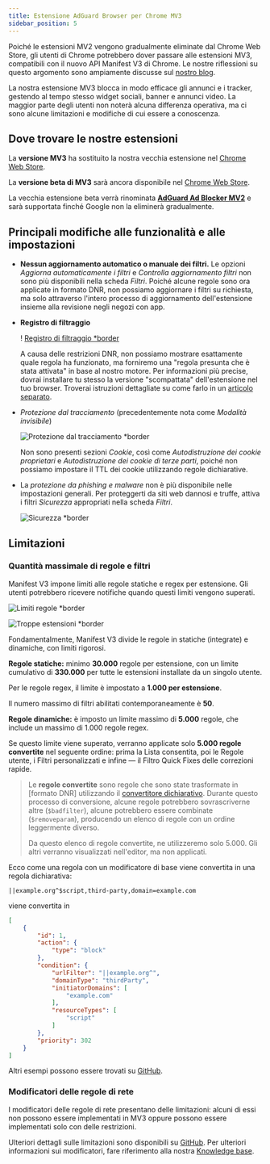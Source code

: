```yaml
---
title: Estensione AdGuard Browser per Chrome MV3
sidebar_position: 5
---
```


Poiché le estensioni MV2 vengono gradualmente eliminate dal Chrome Web Store, gli utenti di Chrome potrebbero dover passare alle estensioni MV3, compatibili con il nuovo API Manifest V3 di Chrome. Le nostre riflessioni su questo argomento sono ampiamente discusse sul [nostro blog](https://adguard.com/en/blog/tag/manifest-v3.html).

La nostra estensione MV3 blocca in modo efficace gli annunci e i tracker, gestendo al tempo stesso widget sociali, banner e annunci video. La maggior parte degli utenti non noterà alcuna differenza operativa, ma ci sono alcune limitazioni e modifiche di cui essere a conoscenza.

## Dove trovare le nostre estensioni

La **versione MV3** ha sostituito la nostra vecchia estensione nel [Chrome Web Store](https://chromewebstore.google.com/detail/adguard-adblocker/bgnkhhnnamicmpeenaelnjfhikgbkllg).

La **versione beta di MV3** sarà ancora disponibile nel [Chrome Web Store](https://chromewebstore.google.com/detail/adguard-adblocker-mv3-exp/apjcbfpjihpedihablmalmbbhjpklbdf).

La vecchia estensione beta verrà rinominata [**AdGuard Ad Blocker MV2**](https://chromewebstore.google.com/detail/adguard-adblocker-beta/gfggjaccafhcbfogfkogggoepomehbjl) e sarà supportata finché Google non la eliminerà gradualmente.

## Principali modifiche alle funzionalità e alle impostazioni

- **Nessun aggiornamento automatico o manuale dei filtri.** Le opzioni _Aggiorna automaticamente i filtri_ e _Controlla aggiornamento filtri_ non sono più disponibili nella scheda _Filtri_. Poiché alcune regole sono ora applicate in formato DNR, non possiamo aggiornare i filtri su richiesta, ma solo attraverso l'intero processo di aggiornamento dell'estensione insieme alla revisione negli negozi con app.

- **Registro di filtraggio**

    ! [Registro di filtraggio \*border](https://cdn.adtidy.org/content/blog/mv3/new/log.png)

    A causa delle restrizioni DNR, non possiamo mostrare esattamente quale regola ha funzionato, ma forniremo una "regola presunta che è stata attivata" in base al nostro motore. Per informazioni più precise, dovrai installare tu stesso la versione "scompattata" dell'estensione nel tuo browser. Troverai istruzioni dettagliate su come farlo in un [articolo separato](/adguard-browser-extension/solving-problems/debug-rules/).

- _Protezione dal tracciamento_ (precedentemente nota come _Modalità invisibile_)

    ![Protezione dal tracciamento \*border](https://cdn.adtidy.org/content/blog/mv3/new/tracking_screen.png)

    Non sono presenti sezioni _Cookie_, così come _Autodistruzione dei cookie proprietari_ e _Autodistruzione dei cookie di terze parti_, poiché non possiamo impostare il TTL dei cookie utilizzando regole dichiarative.

- La _protezione da phishing e malware_ non è più disponibile nelle impostazioni generali. Per proteggerti da siti web dannosi e truffe, attiva i filtri _Sicurezza_ appropriati nella scheda _Filtri_.

    ![Sicurezza \*border](https://cdn.adtidy.org/content/blog/mv3/new/security.png)

## Limitazioni

### Quantità massimale di regole e filtri

Manifest V3 impone limiti alle regole statiche e regex per estensione. Gli utenti potrebbero ricevere notifiche quando questi limiti vengono superati.

![Limiti regole \*border](https://cdn.adtidy.org/content/blog/new/rulelimits.png)

![Troppe estensioni \*border](https://cdn.adtidy.org/content/blog/new/other_extension.png)

Fondamentalmente, Manifest V3 divide le regole in statiche (integrate) e dinamiche, con limiti rigorosi.

**Regole statiche:** minimo **30.000** regole per estensione, con un limite cumulativo di **330.000** per tutte le estensioni installate da un singolo utente.

Per le regole regex, il limite è impostato a **1.000 per estensione**.

Il numero massimo di filtri abilitati contemporaneamente è **50**.

**Regole dinamiche:** è imposto un limite massimo di **5.000** regole, che include un massimo di 1.000 regole regex.

Se questo limite viene superato, verranno applicate solo **5.000 regole convertite** nel seguente ordine: prima la Lista consentita, poi le Regole utente, i Filtri personalizzati e infine — il Filtro Quick Fixes delle correzioni rapide.

> Le **regole convertite** sono regole che sono state trasformate
> in \[formato DNR] utilizzando il [convertitore dichiarativo][github-declarative-converter].
> Durante questo processo di conversione, alcune regole potrebbero sovrascriverne altre (`$badfilter`), alcune potrebbero essere combinate (`$removeparam`), producendo un elenco di regole con un ordine leggermente diverso.
>
> Da questo elenco di regole convertite, ne utilizzeremo solo 5.000. Gli altri verranno visualizzati nell'editor, ma non applicati.

Ecco come una regola con un modificatore di base viene convertita in una regola dichiarativa:

```adblock
||example.org^$script,third-party,domain=example.com
```

viene convertita in

```json
[
    {
        "id": 1,
        "action": {
            "type": "block"
        },
        "condition": {
            "urlFilter": "||example.org^",
            "domainType": "thirdParty",
            "initiatorDomains": [
                "example.com"
            ],
            "resourceTypes": [
                "script"
            ]
        },
        "priority": 302
    }
]
```

Altri esempi possono essere trovati su [GitHub][github-declarative-converter-examples].

### Modificatori delle regole di rete

I modificatori delle regole di rete presentano delle limitazioni: alcuni di essi non possono essere implementati in MV3 oppure possono essere implementati solo con delle restrizioni.

Ulteriori dettagli sulle limitazioni sono disponibili su [GitHub][github-declarative-converter].
Per ulteriori informazioni sui modificatori, fare riferimento alla nostra [Knowledge base](/general/ad-filtering/create-own-filters).

[DNR format]: https://developer.chrome.com/docs/extensions/reference/api/declarativeNetRequest#build-rules
[github-declarative-converter]: https://github.com/AdguardTeam/tsurlfilter/tree/master/packages/tsurlfilter/src/rules/declarative-converter#table-of-contents
[github-declarative-converter-examples]: https://github.com/AdguardTeam/tsurlfilter/tree/release/v3.1/packages/tsurlfilter/src/rules/declarative-converter#basic-examples
